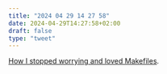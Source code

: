 ```yaml
---
title: "2024 04 29 14 27 58"
date: 2024-04-29T14:27:58+02:00
draft: false
type: "tweet"
---
```

[How I stopped worrying and loved Makefiles](https://gagor.pro/2024/02/how-i-stopped-worrying-and-loved-makefiles/).
